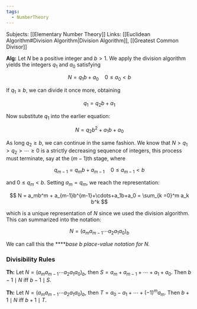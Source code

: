 ```yaml
---
tags:
  - NumberTheory
---
```

Subjects: [[Elementary Number Theory]]
Links: [[Euclidean Algorithm#Division Algorithm|Division Algorithm]], [[Greatest Common Divisor]]

**Alg:** Let $N$ be a positive integer and $b > 1$. We apply the division algorithm yields the integers $q_1$ and $a_0$ satisfying

$$ N= q_1 b+a_0 \quad 0\le a_0 <b $$

If $q_1 \ge b$, we can divide it once more, obtaining

$$ q_1 = q_2 b+a_1 $$

Now substitute $q_1$ into the earlier equation:

$$ N= q_2 b^2 +a_1 b+a_0 $$

As long $q_2 \ge b$, we can continue in the same fashion. We know that $N >q_1 >q_2> \cdots \ge 0$ is a strictly decreasing sequence of integers, this process must terminate, say at the $(m-1)$th stage, where

$$ q_{m-1} = q_m b+a_{m-1} \quad 0\le a_{m-1} <b $$

and $0 \le q_m < b$. Setting $a_m = q_m$, we reach the representation:

$$ N = a_mb^m + a_{m-1}b^{m-1}+\cdots+a_1b+a_0 = \sum_{k =0}^m a_k b^k $$

which is a unique representation of $N$ since we used the division algorithm. This can summarized into the notation:

$$ N=(a_ma_{m-1} \cdots a_2 a_1 a_0)_b $$

We can call this the ****_base $b$ place-value notation for $N$._

### Divisibility Rules

********Th:******** Let $N = (a_m a_{m-1} \cdots a_2 a_1 a_0)_{b}$, then $S= a_m + a_{m-1}+\cdots +a_1 +a_0$. Then ${b-1 \mid N}$ iff $b-1 \mid S$.

********Th:******** Let $N = (a_m a_{m-1} \cdots a_2 a_1 a_0)_{b}$, then $T= a_0 - a_{1}+\cdots +(-1)^m a_m$. Then ${b+1 \mid N}$ iff $b+1 \mid T$.